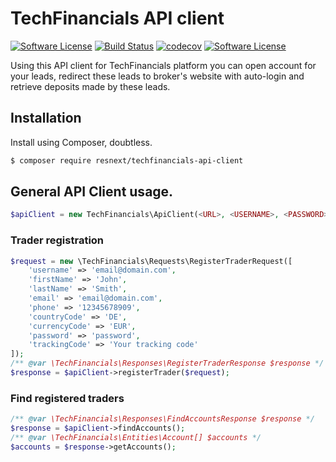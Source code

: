 # TechFinancials API client

[![Software License](https://img.shields.io/badge/license-MIT-brightgreen.svg?style=flat-square)](LICENSE)
[![Build Status](https://img.shields.io/travis/resnext/techfinancials-api-client.svg?style=flat-square&branch=master)](https://travis-ci.org/resnext/techfinancials-api-client)
[![codecov](https://img.shields.io/codecov/c/gh/resnext/techfinancials-api-client.svg?style=flat-square)](https://codecov.io/gh/resnext/techfinancials-api-client)
[![Software License](https://img.shields.io/packagist/v/resnext/techfinancials-api-client.svg?style=flat-square)](https://packagist.org/packages/resnext/techfinancials-api-client)

Using this API client for TechFinancials platform you can open account for your leads, redirect these leads to broker's
website with auto-login and retrieve deposits made by these leads.

## Installation

Install using Composer, doubtless.

```sh
$ composer require resnext/techfinancials-api-client
```

## General API Client usage.

```php
$apiClient = new TechFinancials\ApiClient(<URL>, <USERNAME>, <PASSWORD>);
```

### Trader registration

```php
$request = new \TechFinancials\Requests\RegisterTraderRequest([
    'username' => 'email@domain.com',
    'firstName' => 'John',
    'lastName' => 'Smith',
    'email' => 'email@domain.com',
    'phone' => '12345678909',
    'countryCode' => 'DE',
    'currencyCode' => 'EUR',
    'password' => 'password',
    'trackingCode' => 'Your tracking code'
]);
/** @var \TechFinancials\Responses\RegisterTraderResponse $response */    
$response = $apiClient->registerTrader($request);
```

### Find registered traders

```php
/** @var \TechFinancials\Responses\FindAccountsResponse $response */
$response = $apiClient->findAccounts();
/** @var \TechFinancials\Entities\Account[] $accounts */
$accounts = $response->getAccounts();
```